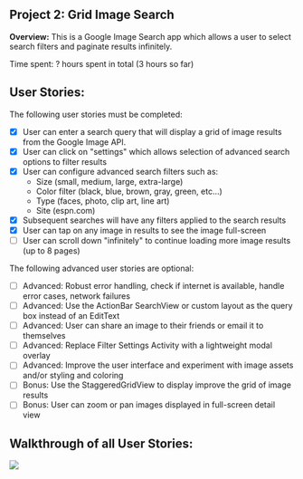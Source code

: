 Project 2: Grid Image Search
----------------------------

**Overview:** This is a Google Image Search app which allows a user to select search filters and
paginate results infinitely.

Time spent: ? hours spent in total (3 hours so far)

User Stories:
-------------

The following user stories must be completed:

- [x] User can enter a search query that will display a grid of image results from the Google Image API.
- [x] User can click on "settings" which allows selection of advanced search options to filter results
- [x] User can configure advanced search filters such as:
    - Size (small, medium, large, extra-large)
    - Color filter (black, blue, brown, gray, green, etc...)
    - Type (faces, photo, clip art, line art)
    - Site (espn.com)
- [x] Subsequent searches will have any filters applied to the search results
- [x] User can tap on any image in results to see the image full-screen
- [ ] User can scroll down "infinitely" to continue loading more image results (up to 8 pages)

The following advanced user stories are optional:

- [ ] Advanced: Robust error handling, check if internet is available, handle error cases, network failures
- [ ] Advanced: Use the ActionBar SearchView or custom layout as the query box instead of an EditText
- [ ] Advanced: User can share an image to their friends or email it to themselves
- [ ] Advanced: Replace Filter Settings Activity with a lightweight modal overlay
- [ ] Advanced: Improve the user interface and experiment with image assets and/or styling and coloring
- [ ] Bonus: Use the StaggeredGridView to display improve the grid of image results
- [ ] Bonus: User can zoom or pan images displayed in full-screen detail view

Walkthrough of all User Stories:
-------------------------------

![](Walkthrough.gif)
